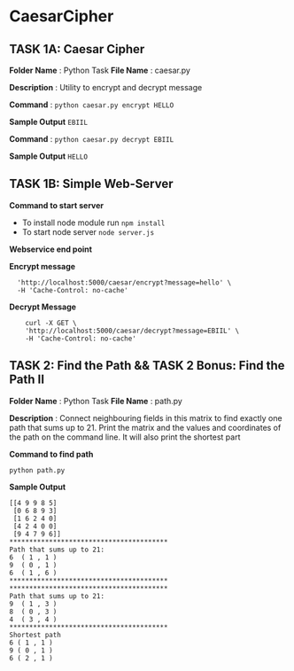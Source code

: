 # CaesarCipher

## TASK 1A: Caesar Cipher

**Folder Name** : Python Task
**File Name** : caesar.py

**Description** : Utility to encrypt and decrypt message

**Command** : `python caesar.py encrypt HELLO`

**Sample Output**
```EBIIL```

**Command** : `python caesar.py decrypt EBIIL`

**Sample Output**
```HELLO```

## TASK 1B: Simple Web-Server

**Command to start server**

- To install node module run `npm install`
- To start node server `node server.js`


**Webservice end point**


**Encrypt message**
```curl -X GET \
  'http://localhost:5000/caesar/encrypt?message=hello' \
  -H 'Cache-Control: no-cache'
```

**Decrypt Message**

```
    curl -X GET \
    'http://localhost:5000/caesar/decrypt?message=EBIIL' \
    -H 'Cache-Control: no-cache'
```

## TASK 2: Find the Path && TASK 2 Bonus: Find the Path II

**Folder Name** : Python Task
**File Name** : path.py

**Description** : Connect neighbouring fields in this matrix to find exactly one path that sums up to 21.
Print the matrix and the values and coordinates of the path on the command line.
It will also print the shortest part

**Command to find path**

`python path.py`

**Sample Output**

```
[[4 9 9 8 5]
 [0 6 8 9 3]
 [1 6 2 4 0]
 [4 2 4 0 0]
 [9 4 7 9 6]]
****************************************
Path that sums up to 21:
6  ( 1 , 1 )
9  ( 0 , 1 )
6  ( 1 , 6 )
****************************************
****************************************
Path that sums up to 21:
9  ( 1 , 3 )
8  ( 0 , 3 )
4  ( 3 , 4 )
****************************************
Shortest path
6 ( 1 , 1 )
9 ( 0 , 1 )
6 ( 2 , 1 )
```